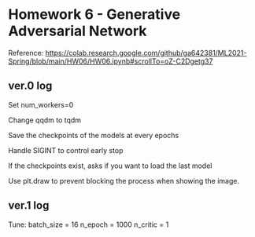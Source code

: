 # **Homework 6 - Generative Adversarial Network**

Reference: https://colab.research.google.com/github/ga642381/ML2021-Spring/blob/main/HW06/HW06.ipynb#scrollTo=oZ-C2Dgetg37

## ver.0 log

Set num_workers=0

Change qqdm to tqdm

Save the checkpoints of the models at every epochs

Handle SIGINT to control early stop

If the checkpoints exist, asks if you want to load the last model

Use plt.draw to prevent blocking the process when showing the image.

## ver.1 log

Tune:
batch_size = 16
n_epoch = 1000
n_critic = 1
